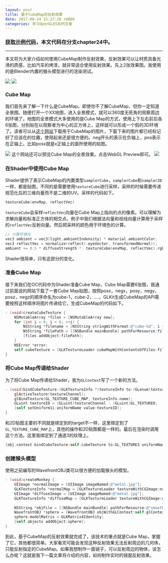 ```yaml
---
layout: post
title: 基于CubeMap的反射效果
date: 2017-08-24 15:27:28 +0800
categories: 学习OpenGLES系列文章
---
```


### [获取示例代码](https://github.com/SquarePants1991/OpenGLESLearn)，本文代码在分支chapter24中。
***

本文将为大家介绍如何使用CubeMap制作反射效果，反射效果可以让材质具备光滑的质感，比如汽车的烤漆，就非常适合使用反射效果。先上2张效果图。我使用的是Blender内置的猴头模型进行的渲染测试。

![](http://upload-images.jianshu.io/upload_images/2949750-4ee5d8be7f497f7f.jpg?imageMogr2/auto-orient/strip%7CimageView2/2/w/1240)
![](http://upload-images.jianshu.io/upload_images/2949750-ddb6b06daca2f5c8.jpg?imageMogr2/auto-orient/strip%7CimageView2/2/w/1240)

### Cube Map
我们首先来了解一下什么是CubeMap。即使你不了解CubeMap，但你一定知道全景图。随便打开一个XX地图，进入全景模式，就可以360度无死角的观察周边的环境了。地图的全景模式大多使用的是Cube Map的方式，使用上下左右前后各6张图，分别贴在以观察者为中心的正方体上，这样就可以形成一个假的3D环境了。读者可以从[这个网站](http://www.humus.name/index.php?page=Textures)下载用于CubeMap的图片，下载下来的图片都已经标记好了应该在的位置，使用起来还是很方便的。neg开头的表示在负轴上，pos表示在正轴上。比如posx就是x正轴上的面所使用的贴图。

![](http://upload-images.jianshu.io/upload_images/2949750-9f6169b138d0819a.png?imageMogr2/auto-orient/strip%7CimageView2/2/w/1240)
这个网站还可以预览Cube Map的全景效果。点击WebGL Preview即可。
![](http://upload-images.jianshu.io/upload_images/2949750-9b2b1ad0c8f15b4e.png?imageMogr2/auto-orient/strip%7CimageView2/2/w/1240)

### 在Shader中使用Cube Map
Shader提供了表示CubeMap的内置类型`samplerCube`，`samplerCube`和`sampler2D`一样，都是贴图，不同的是需要使用`textureCube`进行采样，采样的时候需要传递规范化后的三维向量而不是二维的UV。采样的代码如下。
```c
textureCube(envMap, reflectVec)
```
`textureCube`会采样`reflectVec`向量在Cube Map上指向的点的像素。可以理解为求解向量和标准正方体的相交点。例子中我们根据法向量和视线向量计算用于采样的`reflectVec`反射向量。然后把采样的颜色用于环境色的计算。
```c
// 计算环境光
vec3 ambient = vec3(light.ambientIndensity) * material.ambientColor;
vec3 reflectVec = normalize(reflect(-eyeVector, transformedNormal));
ambient += 0.5 * diffuseStrength *  textureCube(envMap, reflectVec).rgb;
```
Shader很简单，只有这部分的变化。

### 准备Cube Map
接下来我们在OC代码中为Shader准备Cube Map，Cube Map需要6张图，我通过前面说的网站下载了一套Cube Map贴图，按照posx，negx，posy，negy，posz，negz的顺序命名为cube-1，cube-2，....，GLKit生成CubeMap的API需要按照这样顺序将图片传递给它，生成CubeMap的代码如下。
```objectivec
- (void)createCubeTexture {
    NSMutableArray *files = [NSMutableArray new];
    for (int i = 0; i < 6; ++i) {
        NSString *filename = [NSString stringWithFormat:@"cube-%d", i + 1];
        NSString *filePath = [[NSBundle mainBundle] pathForResource:filename ofType:@"jpg"];
        [files addObject:filePath];
    }
    NSError *error;
    self.cubeTexture = [GLKTextureLoader cubeMapWithContentsOfFiles:files options:nil error:&error];
}
```

### 将Cube Map传递给Shader
为了将Cube Map传递给Shader，我为`GLContext`写了一个新的方法。
```objectivec
- (void)bindCubeTexture:(GLKTextureInfo *)textureInfo to:(GLenum)textureChannel uniformName:(NSString *)uniformName {
    glActiveTexture(textureChannel);
    glBindTexture(GL_TEXTURE_CUBE_MAP, textureInfo.name);
    GLuint textureID = (GLuint)textureChannel - (GLuint)GL_TEXTURE0;
    [self setUniform1i:uniformName value:textureID];
}
```
和2D贴图主要的不同就是绑定到的target不一样，这里绑定到了`GL_TEXTURE_CUBE_MAP`上，其他的操作和2D贴图都是一样的。最后在渲染时调用这个方法。这里我绑定到了通道3的纹理上。
```objectivec
[obj.context bindCubeTexture:self.cubeTexture to:GL_TEXTURE3 uniformName:@"envMap"];
```

### 创建猴头模型
使用之前编写的WavefrontOBJ类可以很方便的加载猴头的模型。
```objectivec
- (void)createMonkey {
    UIImage *normalImage = [UIImage imageNamed:@"metal.jpg"];
    GLKTextureInfo *normalMap = [GLKTextureLoader textureWithCGImage:normalImage.CGImage options:nil error:nil];
    UIImage *diffuseImage = [UIImage imageNamed:@"metal.jpg"];
    GLKTextureInfo *diffuseMap = [GLKTextureLoader textureWithCGImage:diffuseImage.CGImage options:nil error:nil];
    
    NSString *objFile = [[NSBundle mainBundle] pathForResource:@"smoothMonkey" ofType:@"obj"];
    WavefrontOBJ *sphere = [WavefrontOBJ objWithGLContext:self.glContext objFile:objFile diffuseMap:diffuseMap normalMap:normalMap];
    sphere.modelMatrix = GLKMatrix4Identity;
    [self.objects addObject:sphere];
}
```

到此，基于CubeMap的反射效果就完成了，该技术的重点就是Cube Map，掌握了它，其他都很简单。大家看完可能会发现这种反射效果无法反射周边的几何体，只能反射指定的CubeMap。如果我想制作一面镜子，可以反射周边的物体，该怎么办呢？这就是我下一篇文章将介绍的内容，如何制作实时的镜面反射效果。
